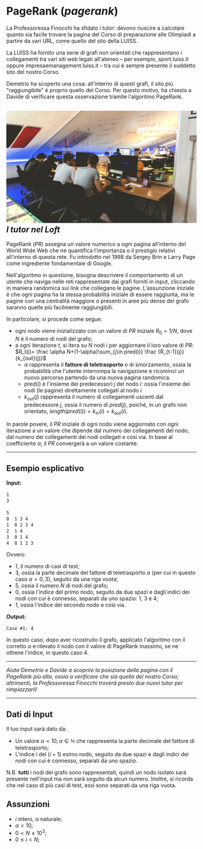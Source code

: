 # **PageRank** (*pagerank*)

La Professoressa Finocchi ha sfidato i tutor: devono riuscire a calcolare quanto sia facile trovare la pagina del Corso di preparazione alle Olimpiadi a partire da vari URL, come quello del sito della LUISS.

La LUISS ha fornito una serie di grafi non orientati che rappresentano i collegamenti tra vari siti web legati all'ateneo – per esempio, sport.luiss.it oppure impresaemanagement.luiss.it – tra cui è sempre presente il suddetto sito del nostro Corso.

Demetrio ha scoperto una cosa: all'interno di questi grafi, il sito più "raggiungibile" è proprio quello del Corso. Per questo motivo, ha chiesto a Davide di verificare questa osservazione tramite l'algoritmo PageRank.

![I tutor nel Loft](1.jpeg)  
*I tutor nel Loft*
---
PageRank ($PR$) assegna un valore numerico a ogni pagina all'interno del World Wide Web che ne quantifica l'importanza o il prestigio relativi all'interno di questa rete. Fu introdotto nel 1998 da Sergey Brin e Larry Page come ingrediente fondamentale di Google.

Nell'algoritmo in questione, bisogna descrivere il comportamento di un utente che naviga nelle reti rappresentate dai grafi forniti in input, cliccando in maniera randomica sui link che collegano le pagine. L'assunzione iniziale è che ogni pagina ha la stessa probabilità iniziale di essere raggiunta, ma le pagine con una centralità maggiore o presenti in aree più dense del grafo saranno quelle più facilmente raggiungibili.

In particolare, si procede come segue:
- ogni nodo viene inizializzato con un valore di $PR$ iniziale $R_0=1/N$, dove $N$ è il numero di nodi del grafo;
- a ogni iterazione $t$, si itera su $N$ nodi $i$ per aggiornare il loro valore di $PR$:
$R_t(i)= \frac \alpha N+(1-\alpha)\sum_{j\in pred(i)} \frac {R_{t-1}(j)} {k_{out}(j)}$ 
    - $\alpha$ rappresenta il **fattore di teletrasporto** o di smorzamento, ossia la probabilità che l'utente interrompa la navigazione e ricominci un nuovo percorso partendo da una nuova pagina randomica.
    - $pred(i)$ è l'insieme dei predecessori $j$ del nodo $i$: ossia l'insieme dei nodi (le pagine) direttamente collegati al nodo $i$.
    - $k_{out}(j)$ rappresenta il numero di collegamenti uscenti dal predecessore $j$, ossia il numero di $pred(j)$, poiché, in un grafo non orientato, $length(pred(i))=k_{in}(i)=k_{out}(i)$.

In parole povere, il $PR$ iniziale di ogni nodo viene aggiornato con ogni iterazione a un valore che dipende dal numero dei collegamenti del nodo, dal numero dei collegamenti dei nodi collegati e così via. In base al coefficiente $\alpha$, il $PR$ convergerà a un valore costante.


---

## Esempio esplicativo
**Input:**

```
1
3

5
0  1 3 4
1  0 2 3 4
2  1 4
3  0 1 4
4  0 1 2 3
```
Ovvero:
- 1, il numero di casi di test;
- 3, ossia la parte decimale del fattore di teletrasporto $\alpha$ (per cui in questo caso $\alpha=0,3$), seguito da una riga vuota;
- 5, ossia il numero $N$ di nodi del grafo;
- 0, ossia l'indice del primo nodo, seguito da due spazi e dagli indici dei nodi con cui è connesso, separati da uno spazio: 1, 3 e 4;
- 1, ossia l'indice del secondo nodo e così via.



**Output:**

```
Case #1: 4
```

In questo caso, dopo aver ricostruito il grafo, applicato l'algoritmo con il corretto $\alpha$ e rilevato il nodo con il valore di PageRank massimo, se ne ottiene l'indice, in questo caso 4.

---

*Aiuta Demetrio e Davide a scoprire la posizione della pagina con il PageRank più alto, ossia a verificare che sia quella del nostro Corso; altrimenti, la Professoressa Finocchi troverà presto due nuovi tutor per rimpiazzarli!*

---


## Dati di Input
Il tuo input sarà dato da:
- Un valore $\alpha <10, \alpha \in \mathbb{N}$ che rappresenta la parte decimale del fattore di teletrasporto;
- L'indice $i$ del $(i+1)$ esimo nodo, seguito da due spazi e dagli indici dei nodi con cui è connesso, separati da uno spazio.

N.B. **tutti** i nodi del grafo sono rappresentati, quindi un nodo isolato sarà presente nell'input ma non sarà seguito da alcun numero.
Inoltre, si ricorda che nel caso di più casi di test, essi sono separati da una riga vuota.

## Assunzioni
- $i$ intero, $\alpha$ naturale;
- $\alpha <10$;
- $0 < N \leq 10^3$;
- $0 \leq i < N$;
